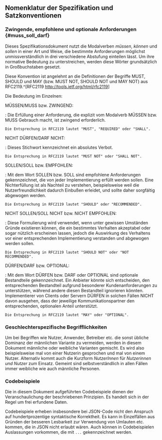 Nomenklatur der Spezifikation und Satzkonventionen
--------------------------------------------------

### Zwingende, empfohlene und optionale Anforderungen  {#muss_soll_darf}

Dieses Spezifikationsdokument nutzt die Modalverben _müssen_, _können_ und _sollen_
in einer Art und Weise, die bestimmte Anforderungen möglichst unmissverständlich
in drei verschiedene Abstufung einteilen lässt. Um ihre normative Bedeutung
zu unterstreichen, werden diese Wörter grundsätzlich in Großbuchstaben gesetzt.

Diese Konvention ist angelehnt an die Definitionen der Begriffe MUST, SHOULD und
MAY (bzw. MUST NOT, SHOULD NOT und MAY NOT) aus
RFC2119.^[RFC2119 <http://tools.ietf.org/html/rfc2119>]

Die Bedeutung im Einzelnen:

MÜSSEN/MUSS bzw. ZWINGEND:

:   Die Erfüllung einer Anforderung, die explizit vom Modalverb MÜSSEN bzw.
    MUSS Gebrauch macht, ist zwingend erforderlich.

    Die Entsprechung in RFC2119 lautet "MUST", "REQUIRED" oder "SHALL".

NICHT DÜRFEN/DARF NICHT:

:   Dieses Stichwort kennzeichnet ein absolutes Verbot.
    
    Die Entsprechung in RFC2119 lautet "MUST NOT" oder "SHALL NOT".

SOLLEN/SOLL bzw. EMPFOHLEN:

:   Mit dem Wort SOLLEN bzw. SOLL sind empfohlene Anforderungen gekennzeichnet, 
    die von jeder Implementierung erfüllt werden sollen. Eine Nichterfüllung
    ist als Nachteil zu verstehen, beispielsweise weil die Nutzerfreundlichkeit
    dadurch Einbußen erleidet, und sollte daher sorgfältig abgewogen werden.

    Die Entsprechung in RFC2119 lautet "SHOULD" oder "RECOMMENDED".

NICHT SOLLEN/SOLL NICHT bzw. NICHT EMPFOHLEN:

:   Diese Formulierung wird verwendet, wenn unter gewissen Umständen Gründe
    existieren können, die ein bestimmtes Verhalten akzeptabel oder sogar 
    nützlich erscheinen lassen, jedoch die Auswirkung des Verhaltens vor
    einer entsprechenden Implementierung verstanden und abgewogen werden
    sollen.

    Die Entsprechung in RFC2119 lautet "SHOULD NOT" oder "NOT RECOMMENDED".

DÜRFEN/DARF bzw. OPTIONAL:

:   Mit dem Wort DÜRFEN bzw. DARF oder OPTIONAL sind optionale Bestandteile
    gekennzeichnet. Ein Anbieter könnte sich entscheiden, den entsprechenden
    Bestandteil aufgrund besonderer Kundenanforderungen zu unterstützen,
    während andere diesen Bestandteil ignorieren könnten. Implementierer von
    Clients oder Servern DÜRFEN in solchen Fällen NICHT davon ausgehen, dass der
    jeweilige Kommunikationspartner den entsprechenden, optionalen Anteil
    unterstützt.

    Die Entsprechung in RFC2119 lautet "MAY" oder "OPTIONAL".


### Geschlechterspezifische Begrifflichkeiten

Um bei Begriffen wie Nutzer, Anwender, Betreiber etc. die sonst übliche Dominanz
der männlichen Variante zu vermeiden, werden in diesem Dokument
männliche oder weibliche Varianten gemischt. Es wird also beispielsweise mal
von einer Nutzerin gesprochen und mal von einem Nutzer. Alternativ kommt auch die
Kurzform _NutzerInnen_ für _Nutzerinnen und Nutzer_ zum Einsatz. Gemeint sind
selbstverständlich in allen Fällen immer weibliche wie auch männliche Personen.

### Codebeispiele

Die in diesem Dokument aufgeführten Codebeispiele dienen der Veranschaulichung
der beschriebenen Prinzipien. Es handelt sich in der Regel um frei erfundene
Daten.

Codebeispiele erheben insbesondere bei JSON-Code nicht den Anspruch auf
hundertprozentige syntaktische Korrektheit. Es kann in Einzelfällen aus Gründen
der besseren Lesbarkeit zur Verwendung von Umlauten etc. kommen, die in JSON nicht
erlaubt wären. Auch können in Codebeispielen Auslassungen vorkommen, die mit `...`
gekennzeichnet werden.

